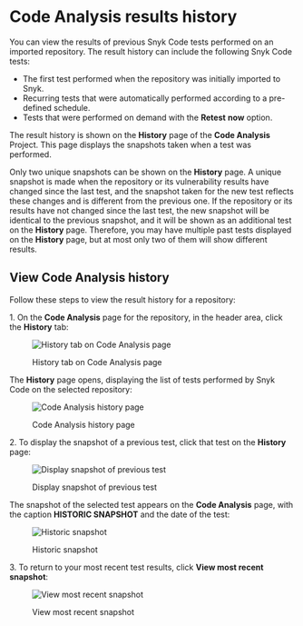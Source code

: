 # Code Analysis results history

You can view the results of previous Snyk Code tests performed on an imported repository. The result history can include the following Snyk Code tests:

* The first test performed when the repository was initially imported to Snyk.
* Recurring tests that were automatically performed according to a pre-defined schedule.
* Tests that were performed on demand with the **Retest** **now** option.

The result history is shown on the **History** page of the **Code Analysis** Project. This page displays the snapshots taken when a test was performed.

Only two unique snapshots can be shown on the **History** page. A unique snapshot is made when the repository or its vulnerability results have changed since the last test, and the snapshot taken for the new test reflects these changes and is different from the previous one. If the repository or its results have not changed since the last test, the new snapshot will be identical to the previous snapshot, and it will be shown as an additional test on the **History** page. Therefore, you may have multiple past tests displayed on the **History** page, but at most only two of them will show different results.

## View Code Analysis history

Follow these steps to view the result history for a repository:

1\. On the **Code Analysis** page for the repository, in the header area, click the **History** tab:

<figure><img src="../../../.gitbook/assets/Snyk Code - Results - History tab.png" alt="History tab on Code Analysis page"><figcaption><p>History tab on Code Analysis page</p></figcaption></figure>

The **History** page opens, displaying the list of tests performed by Snyk Code on the selected repository:

<figure><img src="../../../.gitbook/assets/Snyk Code - Results - History page.png" alt="Code Analysis history page"><figcaption><p>Code Analysis history page</p></figcaption></figure>

2\. To display the snapshot of a previous test, click that test on the **History** page:

<figure><img src="../../../.gitbook/assets/Snyk Code - Results - History page - Clicking a test.png" alt="Display snapshot of previous test"><figcaption><p>Display snapshot of previous test</p></figcaption></figure>

The snapshot of the selected test appears on the **Code Analysis** page, with the caption **HISTORIC SNAPSHOT** and the date of the test:

<figure><img src="../../../.gitbook/assets/Snyk Code - Results - History page - Previous test snapshot.png" alt="Historic snapshot"><figcaption><p>Historic snapshot</p></figcaption></figure>

3\. To return to your most recent test results, click **View most recent snapshot**:

<figure><img src="../../../.gitbook/assets/Snyk Code - Results - History page - Previous snapshot - Return to recent option.png" alt="View most recent snapshot"><figcaption><p>View most recent snapshot</p></figcaption></figure>

